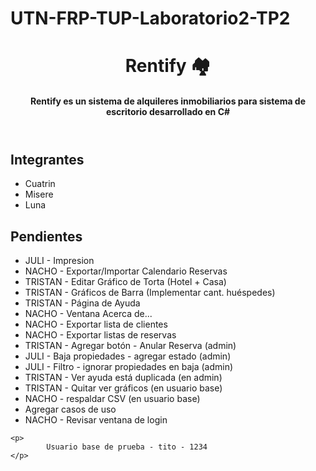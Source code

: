 # UTN-FRP-TUP-Laboratorio2-TP2

<header>
    <h1>Rentify 🏘</h1>
    <h4>Rentify es un sistema de alquileres inmobiliarios para sistema de escritorio desarrollado en C# </h4>
</header>
<main>
    <h2>Integrantes</h2>
    <ul>
        <li>
            Cuatrin
        </li>
        <li>
            Misere
        </li>
        <li>
            Luna
        </li>
    </ul>
</main>

<footer>
    <h2>Pendientes</h2>
    <ul>
        <li>
            JULI - Impresion
        </li>
        <li>
            NACHO - Exportar/Importar Calendario Reservas
        </li>
        <li>
            TRISTAN - Editar Gráfico de Torta (Hotel + Casa)
        </li>
        <li>
            TRISTAN - Gráficos de Barra (Implementar cant. huéspedes)
        </li>
        <li>
            TRISTAN - Página de Ayuda
        </li>
        <li>
            NACHO - Ventana Acerca de...
        </li>
        <li>
            NACHO - Exportar lista de clientes
        </li>
        <li>
            NACHO - Exportar listas de reservas
        </li>
        <li>
            TRISTAN - Agregar botón - Anular Reserva (admin)
        </li>
        <li>
            JULI - Baja propiedades - agregar estado (admin)
        </li>
        <li>
            JULI - Filtro - ignorar propiedades en baja (admin)
        </li>
        <li>
            TRISTAN - Ver ayuda está duplicada (en admin)
        </li>
        <li>
            TRISTAN - Quitar ver gráficos (en usuario base)
        </li>
        <li>
            NACHO - respaldar CSV (en usuario base)
        </li>
        <li>
            Agregar casos de uso
        </li>
        <li>
            NACHO - Revisar ventana de login
        </li>
    </ul>

    <p>
            Usuario base de prueba - tito - 1234
    </p>
    
</footer>
